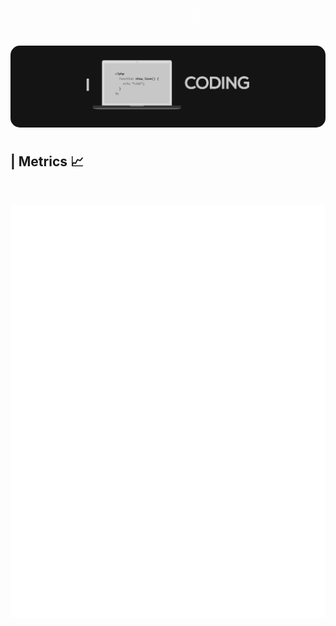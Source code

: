 
<!DOCTYPE html>
<html lang="en">
<head>
    <meta charset="UTF-8">
    <meta name="viewport" content="width=device-width, initial-scale=1.0">
    <link rel="stylesheet"
        href="https://fonts.googleapis.com/css2?family=Material+Symbols+Rounded:opsz,wght,FILL,GRAD@20..48,100..700,0..1,-50..200" />
        <link href="https://fonts.googleapis.com/css2?family=Roboto:ital,wght@0,100..900;1,100..900&display=swap"
        rel="stylesheet">
</head>
<body>
<div style="text-align:center; padding-bottom:10px;"><h2 style="color:white;font-family:'Roboto',sans-serif;font-weight:50;">Welcome.<span style="font-size:32px;padding-left:5px;color:#fff;opacity:1">👋</span></h2></div>
<div style="display:flex;justify-content:center;padding-bottom:10px;"><img src="thumb.jpg" style="border-radius:15px;"></div>
<h2><strong> | </strong>Metrics 📈</h2><br>



<div style="display:flex;justify-content:center;padding-top:15px;"><img src="github-metrics.svg"></div>
</body>
</html>